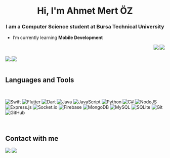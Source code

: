 
<h1 align="center">Hi, I'm Ahmet Mert ÖZ</h1>
<h3 align="center">I am a Computer Science student at Bursa Technical University</h3>

- I’m currently learning **Mobile Development**

<div>
    <img align='right' src="https://github-readme-stats.vercel.app/api?username=ahmetmert1&show_icons=true&theme=dracula&include_all_commits=true&count_private=true">

<img align="right" src="https://github-readme-stats.vercel.app/api/top-langs/?username=ahmetmert1&theme=dracula&hide=Objective-C,PHP,HTML,HLSL,C,CSS,ShaderLab,c%23"/>

</br>
    
</div>

</br>


<div>
    <a href="https://github.com/ahmetmert1/github-profile-views-counter">
        <img align="center" src="https://komarev.com/ghpvc/?username=ahmetmert1&color=f75c7e">
    </a>
    <a href="https://github.com/ahmetmert1?tab=followers">
        <img align="center"  src="https://img.shields.io/github/followers/ahmetmert1?style=flat-square&color=f75c7e">
    </a>
</div>

</br>

<h2>Languages and Tools</h2>
<div style="display: inline_block"><br>
    
![Swift](https://img.shields.io/badge/Swift-FA7343?style=for-the-badge&logo=swift&logoColor=white)
![Flutter](https://img.shields.io/badge/Flutter-%2302569B.svg?style=for-the-badge&logo=Flutter&logoColor=white)
![Dart](https://img.shields.io/badge/dart-%230175C2.svg?style=for-the-badge&logo=dart&logoColor=white)
![Java](https://img.shields.io/badge/java-%23ED8B00.svg?style=for-the-badge&logo=java&logoColor=white)
![JavaScript](https://img.shields.io/badge/javascript-%23323330.svg?style=for-the-badge&logo=javascript&logoColor=%23F7DF1E)
![Python](https://img.shields.io/badge/python-3670A0?style=for-the-badge&logo=python&logoColor=ffdd54)
![C#](https://img.shields.io/badge/c%23-%23239120.svg?style=for-the-badge&logo=c-sharp&logoColor=white)
![NodeJS](https://img.shields.io/badge/node.js-6DA55F?style=for-the-badge&logo=node.js&logoColor=white)
![Express.js](https://img.shields.io/badge/express.js-%23404d59.svg?style=for-the-badge&logo=express&logoColor=%2361DAFB)
![Socket.io](https://img.shields.io/badge/Socket.io-black?style=for-the-badge&logo=socket.io&badgeColor=010101)
![Firebase](https://img.shields.io/badge/firebase-%23039BE5.svg?style=for-the-badge&logo=firebase)
![MongoDB](https://img.shields.io/badge/MongoDB-%234ea94b.svg?style=for-the-badge&logo=mongodb&logoColor=white)
![MySQL](https://img.shields.io/badge/mysql-%2300f.svg?style=for-the-badge&logo=mysql&logoColor=white)
![SQLite](https://img.shields.io/badge/sqlite-%2307405e.svg?style=for-the-badge&logo=sqlite&logoColor=white)
![Git](https://img.shields.io/badge/git-%23F05033.svg?style=for-the-badge&logo=git&logoColor=white)
![GitHub](https://img.shields.io/badge/github-%23121011.svg?style=for-the-badge&logo=github&logoColor=white)
</div>

</br>

<h2>Contact with me</h2>
<a href = "mailto:ahmetmertoz11@gmail.com"><img src="https://img.shields.io/badge/-Gmail-%23333?style=for-the-badge&logo=gmail&logoColor=white" target="_blank"></a>
<a href="https://www.linkedin.com/in/ahmet-mert-oz/" target="_blank"><img src="https://img.shields.io/badge/-LinkedIn-%230077B5?style=for-the-badge&logo=linkedin&logoColor=white" target="_blank"></a>


